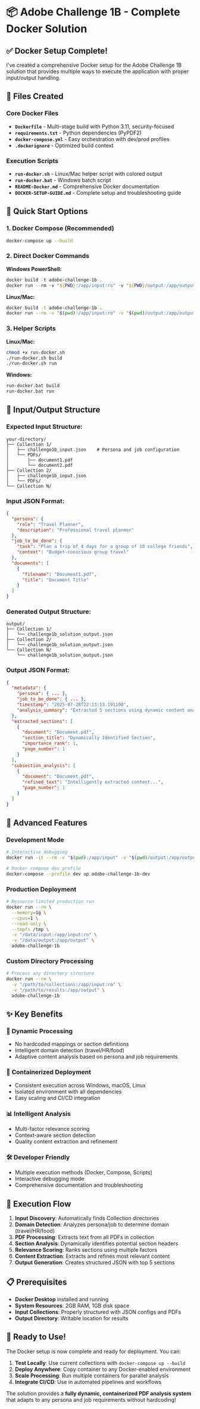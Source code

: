 # 📦 Adobe Challenge 1B - Complete Docker Solution

## ✅ Docker Setup Complete!

I've created a comprehensive Docker setup for the Adobe Challenge 1B solution that provides multiple ways to execute the application with proper input/output handling.

## 🐳 Files Created

### Core Docker Files
- **`Dockerfile`** - Multi-stage build with Python 3.11, security-focused
- **`requirements.txt`** - Python dependencies (PyPDF2)
- **`docker-compose.yml`** - Easy orchestration with dev/prod profiles
- **`.dockerignore`** - Optimized build context

### Execution Scripts
- **`run-docker.sh`** - Linux/Mac helper script with colored output
- **`run-docker.bat`** - Windows batch script
- **`README-Docker.md`** - Comprehensive Docker documentation
- **`DOCKER-SETUP-GUIDE.md`** - Complete setup and troubleshooting guide

## 🚀 Quick Start Options

### 1. Docker Compose (Recommended)
```bash
docker-compose up --build
```

### 2. Direct Docker Commands

**Windows PowerShell:**
```powershell
docker build -t adobe-challenge-1b .
docker run --rm -v "${PWD}:/app/input:ro" -v "${PWD}/output:/app/output" adobe-challenge-1b
```

**Linux/Mac:**
```bash
docker build -t adobe-challenge-1b .
docker run --rm -v "$(pwd):/app/input:ro" -v "$(pwd)/output:/app/output" adobe-challenge-1b
```

### 3. Helper Scripts

**Linux/Mac:**
```bash
chmod +x run-docker.sh
./run-docker.sh build
./run-docker.sh run
```

**Windows:**
```cmd
run-docker.bat build
run-docker.bat run
```

## 📁 Input/Output Structure

### Expected Input Structure:
```
your-directory/
├── Collection 1/
│   ├── challenge1b_input.json    # Persona and job configuration
│   └── PDFs/
│       ├── document1.pdf
│       └── document2.pdf
├── Collection 2/
│   ├── challenge1b_input.json
│   └── PDFs/
└── Collection N/
```

### Input JSON Format:
```json
{
  "persona": {
    "role": "Travel Planner",
    "description": "Professional travel planner"
  },
  "job_to_be_done": {
    "task": "Plan a trip of 4 days for a group of 10 college friends",
    "context": "Budget-conscious group travel"
  },
  "documents": [
    {
      "filename": "Document1.pdf",
      "title": "Document Title"
    }
  ]
}
```

### Generated Output Structure:
```
output/
├── Collection 1/
│   └── challenge1b_solution_output.json
├── Collection 2/
│   └── challenge1b_solution_output.json
└── Collection N/
    └── challenge1b_solution_output.json
```

### Output JSON Format:
```json
{
  "metadata": {
    "persona": { ... },
    "job_to_be_done": { ... },
    "timestamp": "2025-07-28T22:13:13.191100",
    "analysis_summary": "Extracted 5 sections using dynamic content analysis"
  },
  "extracted_sections": [
    {
      "document": "Document.pdf",
      "section_title": "Dynamically Identified Section",
      "importance_rank": 1,
      "page_number": 1
    }
  ],
  "subsection_analysis": [
    {
      "document": "Document.pdf",
      "refined_text": "Intelligently extracted content...",
      "page_number": 1
    }
  ]
}
```

## 🔧 Advanced Features

### Development Mode
```bash
# Interactive debugging
docker run -it --rm -v "$(pwd):/app/input" -v "$(pwd)/output:/app/output" adobe-challenge-1b /bin/bash

# Docker compose dev profile
docker-compose --profile dev up adobe-challenge-1b-dev
```

### Production Deployment
```bash
# Resource-limited production run
docker run --rm \
  --memory=1g \
  --cpus=1 \
  --read-only \
  --tmpfs /tmp \
  -v "/data/input:/app/input:ro" \
  -v "/data/output:/app/output" \
  adobe-challenge-1b
```

### Custom Directory Processing
```bash
# Process any directory structure
docker run --rm \
  -v "/path/to/collections:/app/input:ro" \
  -v "/path/to/results:/app/output" \
  adobe-challenge-1b
```

## ✨ Key Benefits

### 🔄 **Dynamic Processing**
- No hardcoded mappings or section definitions
- Intelligent domain detection (travel/HR/food)
- Adaptive content analysis based on persona and job requirements

### 🐳 **Containerized Deployment**
- Consistent execution across Windows, macOS, Linux
- Isolated environment with all dependencies
- Easy scaling and CI/CD integration

### 📊 **Intelligent Analysis**
- Multi-factor relevance scoring
- Context-aware section detection
- Quality content extraction and refinement

### 🛠️ **Developer Friendly**
- Multiple execution methods (Docker, Compose, Scripts)
- Interactive debugging mode
- Comprehensive documentation and troubleshooting

## 🎯 Execution Flow

1. **Input Discovery**: Automatically finds Collection directories
2. **Domain Detection**: Analyzes persona/job to determine domain (travel/HR/food)
3. **PDF Processing**: Extracts text from all PDFs in collection
4. **Section Analysis**: Dynamically identifies potential section headers
5. **Relevance Scoring**: Ranks sections using multiple factors
6. **Content Extraction**: Extracts and refines most relevant content
7. **Output Generation**: Creates structured JSON with top 5 sections

## 📋 Prerequisites

- **Docker Desktop** installed and running
- **System Resources**: 2GB RAM, 1GB disk space
- **Input Collections**: Properly structured with JSON configs and PDFs
- **Output Directory**: Writable location for results

## 🚀 Ready to Use!

The Docker setup is now complete and ready for deployment. You can:

1. **Test Locally**: Use current collections with `docker-compose up --build`
2. **Deploy Anywhere**: Copy container to any Docker-enabled environment
3. **Scale Processing**: Run multiple containers for parallel analysis
4. **Integrate CI/CD**: Use in automated pipelines and workflows

The solution provides a **fully dynamic, containerized PDF analysis system** that adapts to any persona and job requirements without hardcoding!
